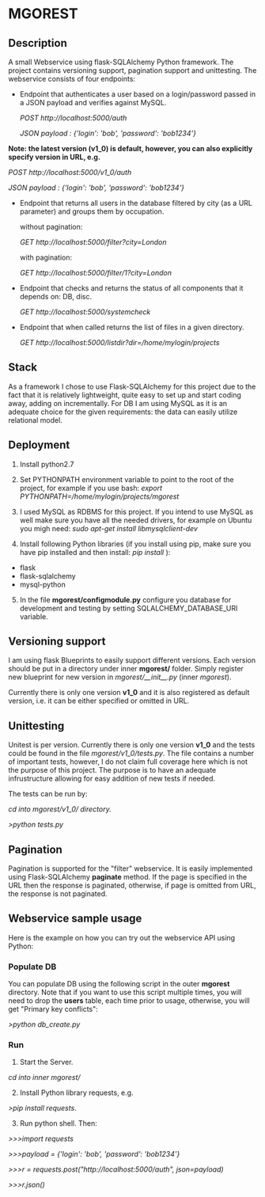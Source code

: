 # MGOREST

## Description
A small Webservice using flask-SQLAlchemy Python framework. The project contains versioning support, pagination support and unittesting. The webservice consists of four endpoints:

- Endpoint that authenticates a user based on a login/password passed in a JSON payload and verifies against MySQL.

  *POST http://localhost:5000/auth*

  *JSON payload : {'login': 'bob', 'password': 'bob1234'}*

**Note: the latest version (v1_0) is default, however, you can also explicitly specify version in URL, e.g.**

  *POST http://localhost:5000/v1_0/auth*

  *JSON payload : {'login': 'bob', 'password': 'bob1234'}*

- Endpoint that returns all users in the database filtered by city (as a URL parameter) and groups them by occupation.

  without pagination:

    *GET http://localhost:5000/filter?city=London*

  with pagination:

    *GET http://localhost:5000/filter/1?city=London*

- Endpoint that checks and returns the status of all components that it depends on: DB, disc.

  *GET http://localhost:5000/systemcheck*

- Endpoint that when called returns the list of files in a given directory.

  *GET http://localhost:5000/listdir?dir=/home/mylogin/projects* 

## Stack
As a framework I chose to use Flask-SQLAlchemy for this project due to the fact that it is relatively lightweight, quite easy to set up and start coding away, adding on incrementally. For DB I am using MySQL as it is an adequate choice for the given requirements: the data can easily utilize relational model.

## Deployment
1. Install python2.7
2. Set PYTHONPATH environment variable to point to the root of the project, for example if you use bash: *export PYTHONPATH=/home/mylogin/projects/mgorest*

3. I used MySQL as RDBMS for this project. If you intend to use MySQL as well make sure you have all the needed drivers, for example on Ubuntu you migh need: *sudo apt-get install libmysqlclient-dev*

4. Install following Python libraries (if you install using pip, make sure you have pip installed and then install: *pip install <library>*):

  * flask
  * flask-sqlalchemy
  * mysql-python

5. In the file **mgorest/configmodule.py** configure you database for development and testing by setting SQLALCHEMY_DATABASE_URI variable.


## Versioning support
I am using flask Blueprints to easily support different versions. Each version should be put in a directory under inner **mgorest/** folder. Simply register new blueprint for new version in *mgorest/\_\_init\_\_.py* (inner *mgorest*).

Currently there is only one version **v1_0** and it is also registered as default version, i.e. it can be either specified or omitted in URL.

## Unittesting
Unitest is per version. Currently there is only one version **v1_0** and the tests could be found in the file *mgorest/v1_0/tests.py*.
The file contains a number of important tests, however, I do not claim full coverage here which is not the purpose of this project. The purpose is to have an adequate infrustructure allowing for easy addition of new tests if needed.


The tests can be run by:

   *cd into mgorest/v1_0/ directory.*

   *>python tests.py*

## Pagination
Pagination is supported for the "filter" webservice. It is easily implemented using Flask-SQLAlchemy **paginate** method. If the page is specified in the URL then the response is paginated, otherwise, if page is omitted from URL, the response is not paginated.

## Webservice sample usage

Here is the example on how you can try out the webservice API using Python:

### Populate DB
You can populate DB using the following script in the outer **mgorest** directory. Note that if you want to use this script multiple times, you will need to drop the **users** table, each time prior to usage, otherwise, you will get "Primary key conflicts":

*>python db_create.py*

### Run 
1. Start the Server.

  *cd into inner mgorest/*

2. Install Python library requests, e.g. 

  *>pip install requests*.

3. Run python shell. Then:

  *>>>import requests*

  *>>>payload = {'login': 'bob', 'password': 'bob1234'}*

  *>>>r = requests.post("http://localhost:5000/auth", json=payload)*

  *>>>r.json()*
